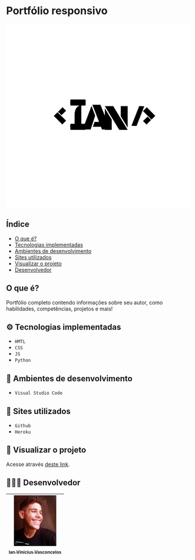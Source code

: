 # Portfólio responsivo
![image.png](./static/img/V.png)

## Índice
* [O que é?](#%EF%B8%8F-o-que-é-?)
* [Tecnologias implementadas](#%EF%B8%8F-tecnologias-implementadas)
* [Ambientes de desenvolvimento](#%EF%B8%8F-ambientes-de-desenvolvimento)
* [Sites utilizados](#-sites-utilizados)
* [Visualizar o projeto](#-visualizar-o-projeto)
* [Desenvolvedor](#-desenvolvedor)

## O que é? 

Portfólio completo contendo informações sobre seu autor, como habilidades, competências, projetos e mais! 

## ⚙️ Tecnologias implementadas

- ``HMTL``
- ``CSS``
- ``JS``
- ``Python``

## 🌌 Ambientes de desenvolvimento

- ``Visual Studio Code``

## 🌠 Sites utilizados

- ``Github``
- ``Heroku``

## 📌 Visualizar o projeto

Acesse através [deste link](https://myportfolioiv.herokuapp.com/).

## 👨🏻‍🎓 Desenvolvedor

| [<img src="./static/img/perfil3.jpeg" width=115><br><sub>Ian Vinícius Vasconcelos</sub>](https://github.com/NerdAleatorio) |  
| :---: | 
